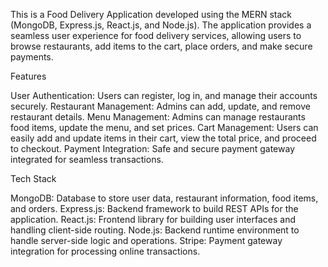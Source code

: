 This is a Food Delivery Application developed using the MERN stack (MongoDB, Express.js, React.js, and Node.js). The application provides a seamless user experience for food delivery services, allowing users to browse restaurants, add items to the cart, place orders, and make secure payments.

Features

User Authentication: Users can register, log in, and manage their accounts securely.
Restaurant Management: Admins can add, update, and remove restaurant details.
Menu Management: Admins can manage restaurants food items, update the menu, and set prices.
Cart Management: Users can easily add and update items in their cart, view the total price, and proceed to checkout.
Payment Integration: Safe and secure payment gateway integrated for seamless transactions.

Tech Stack

MongoDB: Database to store user data, restaurant information, food items, and orders.
Express.js: Backend framework to build REST APIs for the application.
React.js: Frontend library for building user interfaces and handling client-side routing.
Node.js: Backend runtime environment to handle server-side logic and operations.
Stripe: Payment gateway integration for processing online transactions.
